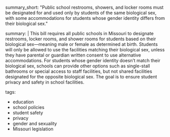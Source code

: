 summary_short: "Public school restrooms, showers, and locker rooms must be designated for and used only by students of the same biological sex, with some accommodations for students whose gender identity differs from their biological sex."

summary: |
  This bill requires all public schools in Missouri to designate restrooms, locker rooms, and shower rooms for students based on their biological sex—meaning male or female as determined at birth. Students will only be allowed to use the facilities matching their biological sex, unless they have parental or guardian written consent to use alternative accommodations. For students whose gender identity doesn’t match their biological sex, schools can provide other options such as single-stall bathrooms or special access to staff facilities, but not shared facilities designated for the opposite biological sex. The goal is to ensure student privacy and safety in school facilities.

tags:
  - education
  - school policies
  - student safety
  - privacy
  - gender and sexuality
  - Missouri legislation
